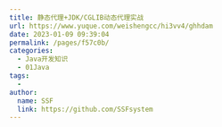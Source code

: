 ```yaml
---
title: 静态代理+JDK/CGLIB动态代理实战
url: https://www.yuque.com/weishengcc/hi3vv4/ghhdam
date: 2023-01-09 09:39:04
permalink: /pages/f57c0b/
categories: 
  - Java开发知识
  - 01Java
tags: 
  - 
author: 
  name: SSF
  link: https://github.com/SSFsystem
---
```


